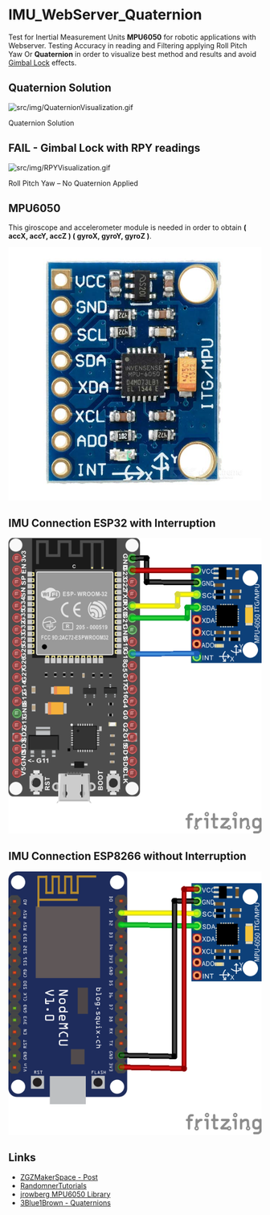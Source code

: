 
# IMU_WebServer_Quaternion

Test for Inertial Measurement Units **MPU6050** for robotic applications with Webserver. Testing Accuracy in reading and Filtering applying Roll Pitch Yaw Or **Quaternion** in order to visualize best method and results and avoid [Gimbal Lock](https://en.wikipedia.org/wiki/Gimbal_lock) effects.

## Quaternion Solution

![src/img/QuaternionVisualization.gif](src/img/QuaternionVisualization.gif)

Quaternion Solution

## FAIL - Gimbal Lock with RPY readings

![src/img/RPYVisualization.gif](src/img/RPYVisualization.gif)

Roll Pitch Yaw – No Quaternion Applied

## MPU6050

This giroscope and accelerometer module is needed in order to obtain **( accX, accY, accZ ) ( gyroX, gyroY, gyroZ )**.

![src/img/GY-521.jpg](src/img/GY-521.jpg)


## IMU Connection ESP32 with Interruption

![src/img/IMUESP32_bb.png](src/img/IMUESP32_bb.png)

## IMU Connection ESP8266 without Interruption

![src/img/IMUESP8266_bb.png](src/img/IMUESP8266_bb.png)

## Links

- [ZGZMakerSpace - Post](https://zaragozamakerspace.com/index.php/projects/quaternions-solving-gimbal-lock/)
- [RandomnerTutorials](https://randomnerdtutorials.com/esp32-mpu-6050-accelerometer-gyroscope-arduino/)
- [jrowberg MPU6050 Library](https://github.com/jrowberg/i2cdevlib/blob/master/Arduino/MPU6050/MPU6050_6Axis_MotionApps20.h)
- [3Blue1Brown - Quaternions](https://www.youtube.com/watch?v=d4EgbgTm0Bg)
